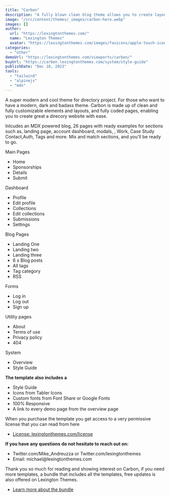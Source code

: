 ```yaml
---
title: "Carbon"
description: "A fully blown clean blog theme allows you to create layouts for a company, personal or magazine blogs."
image: "/src/content/themes/_images/carbon-hero.webp"
images: []
author:
  url: "https://lexingtonthemes.com/"
  name: "Lexington Themes"
  avatar: "https://lexingtonthemes.com/images/favicons/apple-touch-icon.png"
categories:
  - "other"
demoUrl: "https://lexingtonthemes.com/viewports/carbon/"
buyUrl: "https://carbon.lexingtonthemes.com/system/style-guide"
publishDate: "Dec 18, 2023"
tools:
  - "tailwind"
  - "alpinejs"
  - "mdx"
---
```


<p>
 A super modern and cool theme for directory project. For those who want to have a modern, dark and badass theme. Carbon is made up of clean and fully customizable elements and layouts, and fully coded pages, enabling you to create great a direcory website with ease.

Inlcudes an MDX powered blog, 26 pages with ready examples for sections such as, landing page, account dashboard, modals, , Work, Case Study Contact,Auth, Tags and more. Mix and match sections, and you'll be ready to go.

</p>

<p>Main Pages</p>
<ul>
  <li>Home</li>
  <li>Sponsorships</li>
  <li>Details</li>
  <li>Submit</li>
</ul>
<p>Dashboard</p>
<ul>
  <li>Profile</li>
  <li>Edit profile</li>
  <li>Collections</li>
  <li>Edit collections</li>
  <li>Submissions</li>
  <li>Settings</li>
</ul>
<p>Blog Pages</p>
<ul>
      <li>Landing One</li>
      <li>Landing two</li>
      <li>Landing three</li>
      <li>6 x Blog posts</li>
      <li>All tags</li>
      <li>Tag category</li>
      <li>RSS</li>
    </ul>
<p>Forms</p>
<ul>
  <li>Log in</li>
  <li>Log out</li>
  <li>Sign up</li>
</ul>
<p>Utility pages</p>
<ul>
  <li>About</li>
  <li>Terms of use</li>
  <li>Privacy policy</li>
  <li>404</li>
</ul>
<p>System</p>
<ul>
  <li>Overview</li>
  <li>Style Guide</li>

</ul>

<p><strong>The template also includes a</strong></p>
<ul>
  <li>Style Guide</li>
  <li>Icons from Tabler Icons</li>
  <li>Custom fonts from Font Share or Google Fonts</li>
  <li>100%&nbsp;Responsive</li>
  <li>A link to every demo page from the overview page</li>
</ul>
<p>When you purchase the template you get access to a very permissive license that you can read from here</p>
<ul>
  <li><a href="https://lexingtonthemes.com/license/" rel="noopener noreferrer" target="_blank">License: lexingtonthemes.com/license</a></li>
</ul>
<p><strong>If you have any questions do not hesitate to reach out on:</strong></p>
<ul>
  <li>Twitter.com/Mike_Andreuzza or&nbsp;Twitter.com/lexingtonthemes</li>
  <li>Email: michael@lexingtonthemes.com</li>
</ul>
<p>Thank you so much for reading and showing interest on Carbon, if you need more templates, a bundle that includes all the templates, free updates is also offered on Lexington Themes.&nbsp;</p>
<ul>
  <li><a href="https://lexingtonthemes.com/pricing/" rel="noopener noreferrer" target="_blank">Learn more about the bundle</a></li>
</ul>
